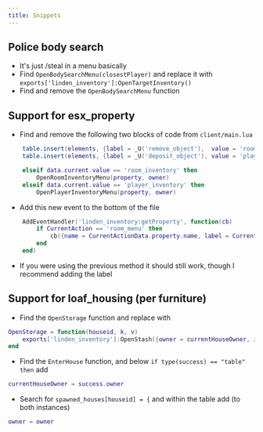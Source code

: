 ```yaml
---
title: Snippets
---
```



## Police body search
* It's just /steal in a menu basically
* Find `OpenBodySearchMenu(closestPlayer)` and replace it with `exports['linden_inventory']:OpenTargetInventory()`
* Find and remove the `OpenBodySearchMenu` function


## Support for esx_property
* Find and remove the following two blocks of code from `client/main.lua`
```lua
	table.insert(elements, {label = _U('remove_object'),  value = 'room_inventory'})
	table.insert(elements, {label = _U('deposit_object'), value = 'player_inventory'})
```
```lua
	elseif data.current.value == 'room_inventory' then
		OpenRoomInventoryMenu(property, owner)
	elseif data.current.value == 'player_inventory' then
		OpenPlayerInventoryMenu(property, owner)
```
* Add this new event to the bottom of the file
```lua
	AddEventHandler('linden_inventory:getProperty', function(cb)
		if CurrentAction == 'room_menu' then
			cb({name = CurrentActionData.property.name, label = CurrentActionData.property.label, owner = CurrentActionData.owner, slots = 70})
		end
	end)
```
* If you were using the previous method it should still work, though I recommend adding the label

## Support for loaf_housing (per furniture)
* Find the `OpenStorage` function and replace with
```lua
OpenStorage = function(houseid, k, v)
    exports['linden_inventory']:OpenStash({owner = currentHouseOwner, id = 'house'..houseid..'-'..k, label = v.label, slots = 20 })
end
```
* Find the `EnterHouse` function, and below `if type(success) == "table" then` add
```lua
currentHouseOwner = success.owner
```
* Search for `spawned_houses[houseid] = {` and within the table add (to both instances)
```lua
owner = owner
```
